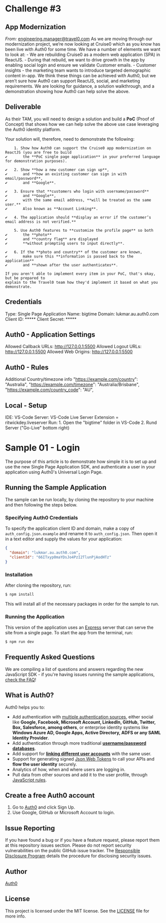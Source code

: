 # Challenge #3

## App Modernization

*From:* engineering.manager@travel0.com
As we are moving through our modernization project, we’re now looking at Cruise0
which as you know has been live with Auth0 for some time. 
We have a number of elements we want to look at:
	- We are rebuilding Cruise0 as a modern web application (SPA) in ReactJS.
	- During that rebuild, we want to drive growth in the app by enabling social
		login and ensure we validate Customer emails.
	- Customer insights - the marketing team wants to introduce targeted demographic content in-app.
We think these things can be achieved with Auth0, but we aren’t sure how Auth0 can support ReactJS, social, and marketing requirements.
We are looking for guidance, a solution walkthrough, and a demonstration showing how Auth0 can help solve the above.



## Deliverable
As their TAM, you will need to design a solution and build a **PoC** (Proof of Concept) that
shows how we can help solve the above use case leveraging the Auth0 identity platform.

Your solution will, therefore, need to demonstrate the following:
```code
	1. Show how Auth0 can support the Cruise0 app modernization on ReactJS (you are free to build 
✔		the **PoC single page application** in your preferred language for demonstration purposes).
	
✔	2. Show **how a new customer can sign up**, 
✔		and **how an existing customer can sign in with email/password**, 
✔		and **Google**.

✔	3. Ensure that **customers who login with username/password** 
✔		and **Google**, 
✔		with the same email address, **will be treated as the same user.**
✔		Also known as **Account Linking**.
		
✔	4. The application should **display an error if the customer’s email address is not verified.**
	
	5. Use Auth0 features to **customize the profile page** so both 
✔		the **photo**
✔		and **country flag** are displayed 
✔		**without prompting users to input directly**.

✔	6. If the **photo and country** of the customer are known, 
✔		make sure this **information is passed back to the application** 
✔		and **shown after the user authenticates**.

If you aren't able to implement every item in your PoC, that's okay, but be prepared to
explain to the Travel0 team how they'd implement it based on what you demonstrate.
```

## Credentials
Type: Single Page Application
Name: bigtime
Domain: lukmar.au.auth0.com
Client ID: *****
Client Secret: *****


## Auth0 - Application Settings
Allowed Callback URLs: http://127.0.0.1:5500
Allowed Logout URLs: http://127.0.0.1:5500
Allowed Web Origins: http://127.0.0.1:5500


## Auth0 - Rules
Additional Country/timezone info
"https://example.com/country": "Australia",
"https://example.com/timezone": "Australia/Brisbane",
"https://example.com/country_code": "AU",


## Local - Setup
IDE: VS-Code
Server: VS-Code Live Server Extension = ritwickdey.liveserver
Run:	1. Open the "bigtime" folder in VS-Code
		2. Rund Server ("Go-Live" bottom right)
		




# Sample 01 - Login

The purpose of this article is to demonstrate how simple it is to set up and use the new Single Page Application SDK, and authenticate a user in your application using Auth0's Universal Login Page.

## Running the Sample Application

The sample can be run locally, by cloning the repository to your machine and then following the steps below.

### Specifying Auth0 Credentials

To specify the application client ID and domain, make a copy of `auth_config.json.example` and rename it to `auth_config.json`. Then open it in a text editor and supply the values for your application:

```json
{
  "domain": "lukmar.au.auth0.com",
  "clientId": "66ITxyp0maYDsJo4PzI2TlunPjAodHTz"
}
```

### Installation

After cloning the repository, run:

```bash
$ npm install
```

This will install all of the necessary packages in order for the sample to run.

### Running the Application

This version of the application uses an [Express](https://expressjs.com) server that can serve the site from a single page. To start the app from the terminal, run:

```bash
$ npm run dev
```

## Frequently Asked Questions

We are compiling a list of questions and answers regarding the new JavaScript SDK - if you're having issues running the sample applications, [check the FAQ](https://github.com/auth0/auth0-spa-js/blob/master/FAQ.md)!

## What is Auth0?

Auth0 helps you to:

- Add authentication with [multiple authentication sources](https://docs.auth0.com/identityproviders), either social like **Google, Facebook, Microsoft Account, LinkedIn, GitHub, Twitter, Box, Salesforce, among others**, or enterprise identity systems like **Windows Azure AD, Google Apps, Active Directory, ADFS or any SAML Identity Provider**.
- Add authentication through more traditional **[username/password databases](https://docs.auth0.com/mysql-connection-tutorial)**.
- Add support for **[linking different user accounts](https://docs.auth0.com/link-accounts)** with the same user.
- Support for generating signed [Json Web Tokens](https://docs.auth0.com/jwt) to call your APIs and **flow the user identity** securely.
- Analytics of how, when and where users are logging in.
- Pull data from other sources and add it to the user profile, through [JavaScript rules](https://docs.auth0.com/rules).

## Create a free Auth0 account

1. Go to [Auth0](https://auth0.com/signup) and click Sign Up.
2. Use Google, GitHub or Microsoft Account to login.

## Issue Reporting

If you have found a bug or if you have a feature request, please report them at this repository issues section. Please do not report security vulnerabilities on the public GitHub issue tracker. The [Responsible Disclosure Program](https://auth0.com/whitehat) details the procedure for disclosing security issues.

## Author

[Auth0](auth0.com)

## License

This project is licensed under the MIT license. See the [LICENSE](LICENSE.txt) file for more info.
